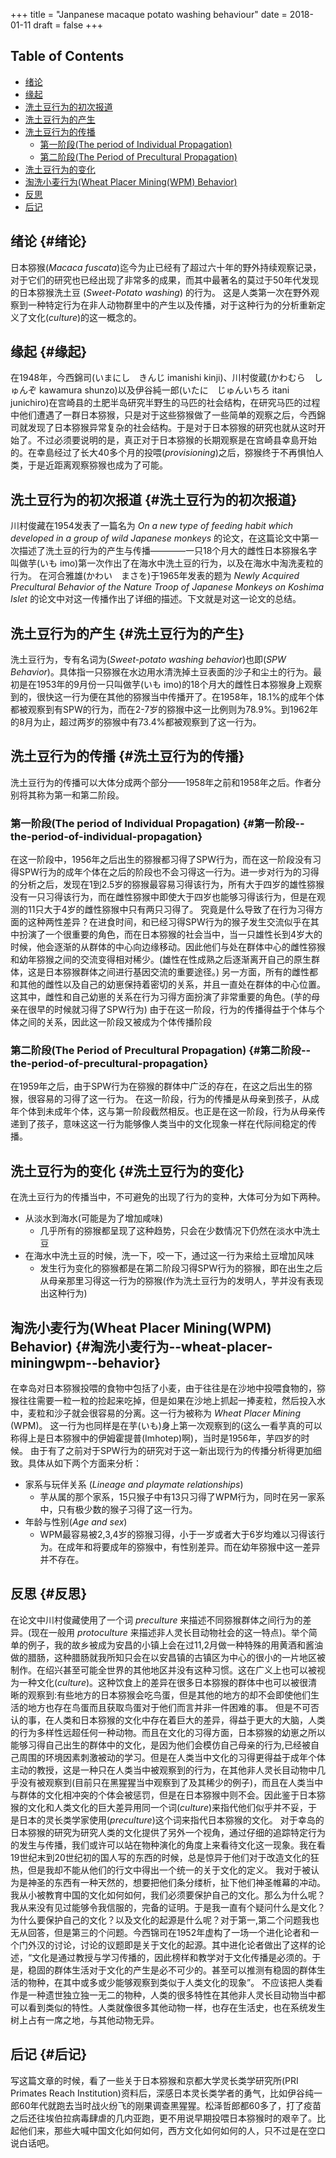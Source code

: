 +++
title = "Janpanese macaque potato washing behaviour"
date = 2018-01-11
draft = false
+++

<div class="ox-hugo-toc toc">
<div></div>

## Table of Contents

- [绪论](#绪论)
- [缘起](#缘起)
- [洗土豆行为的初次报道](#洗土豆行为的初次报道)
- [洗土豆行为的产生](#洗土豆行为的产生)
- [洗土豆行为的传播](#洗土豆行为的传播)
    - [第一阶段(The period of Individual Propagation)](#第一阶段--the-period-of-individual-propagation)
    - [第二阶段(The Period of Precultural Propagation)](#第二阶段--the-period-of-precultural-propagation)
- [洗土豆行为的变化](#洗土豆行为的变化)
- [淘洗小麦行为(Wheat Placer Mining(WPM) Behavior)](#淘洗小麦行为--wheat-placer-miningwpm--behavior)
- [反思](#反思)
- [后记](#后记)
</div>
<!--endtoc-->


## 绪论 {#绪论}

日本猕猴(_Macaca fuscata_)迄今为止已经有了超过六十年的野外持续观察记录，对于它们的研究也已经出现了非常多的成果，而其中最著名的莫过于50年代发现的日本猕猴洗土豆 (_Sweet-Potato washing_) 的行为。 这是人类第一次在野外观察到一种特定行为在非人动物群里中的产生以及传播，对于这种行为的分析重新定义了文化(_culture_)的这一概念的。


## 缘起 {#缘起}

在1948年，今西錦司(いまにし　きんじ imanishi kinji)、川村俊蔵(かわむら　しゅんぞ kawamura shunzo)以及伊谷純一郎(いたに　じゅんいちろ itani junichiro)在宫崎县的土肥半岛研究半野生的马匹的社会结构，在研究马匹的过程中他们遭遇了一群日本猕猴，只是对于这些猕猴做了一些简单的观察之后，今西錦司就发现了日本猕猴异常复杂的社会结构。于是对于日本猕猴的研究也就从这时开始了。不过必须要说明的是，真正对于日本猕猴的长期观察是在宫崎县幸島开始的。在幸島经过了长大40多个月的投喂(_provisioning_)之后，猕猴终于不再惧怕人类，于是近距离观察猕猴也成为了可能。


## 洗土豆行为的初次报道 {#洗土豆行为的初次报道}

川村俊藏在1954发表了一篇名为 _On a new type of feeding habit which developed in a group of wild Japanese monkeys_ 的论文，在这篇论文中第一次描述了洗土豆的行为的产生与传播————一只18个月大的雌性日本猕猴名字叫做芋(いも imo)第一次作出了在海水中洗土豆的行为，以及在海水中淘洗麦粒的行为。
在河合雅雄(かわい　まさを)于1965年发表的题为 _Newly Acquired Precultural Behavior of the Nature Troop of Japanese Monkeys on Koshima Islet_ 的论文中对这一传播作出了详细的描述。下文就是对这一论文的总结。


## 洗土豆行为的产生 {#洗土豆行为的产生}

洗土豆行为，专有名词为(_Sweet-potato washing behavior_)也即(_SPW Behavior_)。具体指一只猕猴在水边用水清洗掉土豆表面的沙子和尘土的行为。最初是在1953年的9月份一只叫做芋(いも imo)的18个月大的雌性日本猕猴身上观察到的，很快这一行为便在其他的猕猴当中传播开了。在1958年，18.1%的成年个体都被观察到有SPW的行为，而在2-7岁的猕猴中这一比例则为78.9%。到1962年的8月为止，超过两岁的猕猴中有73.4%都被观察到了这一行为。


## 洗土豆行为的传播 {#洗土豆行为的传播}

洗土豆行为的传播可以大体分成两个部分——1958年之前和1958年之后。作者分别将其称为第一和第二阶段。


### 第一阶段(The period of Individual Propagation) {#第一阶段--the-period-of-individual-propagation}

在这一阶段中，1956年之后出生的猕猴都习得了SPW行为，而在这一阶段没有习得SPW行为的成年个体在之后的阶段也不会习得这一行为。进一步对行为的习得的分析之后，发现在1到2.5岁的猕猴最容易习得该行为，所有大于四岁的雄性猕猴没有一只习得该行为，而在雌性猕猴中即使大于四岁也能够习得该行为，但是在观测的11只大于4岁的雌性猕猴中只有两只习得了。
究竟是什么导致了在行为习得方面的这种两性差异？在进食时间，和已经习得SPW行为的猴子发生交流似乎在其中扮演了一个很重要的角色，而在日本猕猴的社会当中，当一只雄性长到4岁大的时候，他会逐渐的从群体的中心向边缘移动。因此他们与处在群体中心的雌性猕猴和幼年猕猴之间的交流变得相对稀少。(雄性在性成熟之后逐渐离开自己的原生群体，这是日本猕猴群体之间进行基因交流的重要途径。)
另一方面，所有的雌性都和其他的雌性以及自己的幼崽保持着密切的关系，并且一直处在群体的中心位置。这其中，雌性和自己幼崽的关系在行为习得方面扮演了非常重要的角色。(芋的母亲在很早的时候就习得了SPW行为)
由于在这一阶段，行为的传播得益于个体与个体之间的关系，因此这一阶段又被成为个体传播阶段


### 第二阶段(The Period of Precultural Propagation) {#第二阶段--the-period-of-precultural-propagation}

在1959年之后，由于SPW行为在猕猴的群体中广泛的存在，在这之后出生的猕猴，很容易的习得了这一行为。
在这一阶段，行为的传播是从母亲到孩子，从成年个体到未成年个体，这与第一阶段截然相反。也正是在这一阶段，行为从母亲传递到了孩子，意味这这一行为能够像人类当中的文化现象一样在代际间稳定的传播。


## 洗土豆行为的变化 {#洗土豆行为的变化}

在洗土豆行为的传播当中，不可避免的出现了行为的变种，大体可分为如下两种。

-   从淡水到海水(可能是为了增加咸味)
    -   几乎所有的猕猴都呈现了这种趋势，只会在少数情况下仍然在淡水中洗土豆
-   在海水中洗土豆的时候，洗一下，咬一下，通过这一行为来给土豆增加风味
    -   发生行为变化的猕猴都是在第二阶段习得SPW行为的猕猴，即在出生之后从母亲那里习得这一行为的猕猴(作为洗土豆行为的发明人，芋并没有表现出这种行为)


## 淘洗小麦行为(Wheat Placer Mining(WPM) Behavior) {#淘洗小麦行为--wheat-placer-miningwpm--behavior}

在幸岛对日本猕猴投喂的食物中包括了小麦，由于往往是在沙地中投喂食物的，猕猴往往需要一粒一粒的捡起来吃掉，但是如果在沙地上抓起一捧麦粒，然后投入水中，麦粒和沙子就会很容易的分离。这一行为被称为 _Wheat Placer Mining_ (WPM)。
这一行为也同样是在芋(いも)身上第一次观察到的(这么一看芋真的可以称得上是日本猕猴中的伊姆霍提普(Imhotep)啊)，当时是1956年，芋四岁的时候。
由于有了之前对于SPW行为的研究对于这一新出现行为的传播分析得更加细致。具体从如下两个方面来分析：

-   家系与玩伴关系 (_Lineage and playmate relationships_)
    -   芋从属的那个家系，15只猴子中有13只习得了WPM行为，同时在另一家系中，只有极少数的猴子习得了这一行为。
-   年龄与性别(_Age and sex_)
    -   WPM最容易被2,3,4岁的猕猴习得，小于一岁或者大于6岁均难以习得该行为。在成年和将要成年的猕猴中，有性别差异。而在幼年猕猴中这一差异并不存在。


## 反思 {#反思}

在论文中川村俊藏使用了一个词 _preculture_ 来描述不同猕猴群体之间行为的差异。(现在一般用 _protoculture_ 来描述非人灵长目动物社会的这一特点)。举个简单的例子，我的故乡被成为安昌的小镇上会在过11,2月做一种特殊的用黄酒和酱油做的腊肠，这种腊肠就我所知只会在以安昌镇的古镇区为中心的很小的一片地区被制作。在绍兴甚至可能全世界的其他地区并没有这种习惯。这在广义上也可以被视为一种文化(_culture_)。这种饮食上的差异在很多日本猕猴的群体中也可以被很清晰的观察到:有些地方的日本猕猴会吃鸟蛋，但是其他的地方的却不会即使他们生活的地方也存在鸟蛋而且获取鸟蛋对于他们而言并非一件困难的事。
但是不可否认的事，在人类和日本猕猴的文化中存在着巨大的差异，得益于更大的大脑，人类的行为多样性远超任何一种动物。而且在文化的习得方面，日本猕猴的幼崽之所以能够习得自己出生的群体中的文化，是因为他们会模仿自己母亲的行为,已经被自己周围的环境因素刺激被动的学习。但是在人类当中文化的习得更得益于成年个体主动的教授，这是一种只在人类当中被观察到的行为，在其他非人灵长目动物中几乎没有被观察到(目前只在黑猩猩当中观察到了及其稀少的例子)，而且在人类当中与群体的文化相冲突的个体会被惩罚，但是在日本猕猴中则不会。因此鉴于日本猕猴的文化和人类文化的巨大差异用同一个词(_culture_)来指代他们似乎并不妥，于是日本的灵长类学家使用(_preculture_)这个词来指代日本猕猴的文化。
对于幸岛的日本猕猴的研究为研究人类的文化提供了另外一个视角，通过仔细的追踪特定行为的发生与传播，我们或许可以站在物种演化的角度上来看待文化这一现象。我在看19世纪末到20世纪初的国人写的东西的时候，总是惊异于他们对于改造文化的狂热，但是我却不能从他们的行文中得出一个统一的关于文化的定义。
我对于被认为是神圣的东西有一种天然的，想要把他们条分缕析，扯下他们神圣帷幕的冲动。我从小被教育中国的文化如何如何，我们必须要保护自己的文化。那么为什么呢？我从来没有见过能够令我信服的，完备的证明。于是我一直有个疑问什么是文化？为什么要保护自己的文化？以及文化的起源是什么呢？对于第一,第二个问题我也无从回答，但是第三的个问题。今西锦司在1952年虚构了一场一个进化论者和一个门外汉的讨论，讨论的议题即是关于文化的起源。其中进化论者做出了这样的论述，“文化是通过教授与学习传播的，因此榜样和教学对于文化传播是必须的。于是，稳固的群体生活对于文化的产生是必不可少的。甚至可以推测有稳固的群体生活的物种，在其中或多或少能够观察到类似于人类文化的现象”。
不应该把人类看作是一种遗世独立独一无二的物种，人类的很多特性在其他非人灵长目动物当中都可以看到类似的特性。人类就像很多其他动物一样，也存在生活史，也在系统发生树上占有一席之地，与其他动物无异。


## 后记 {#后记}

写这篇文章的时候，看了一些关于日本猕猴和京都大学灵长类学研究所(PRI Primates Reach Institution)资料后，深感日本灵长类学者的勇气，比如伊谷纯一郎60年代就跑去当时战火纷飞的刚果调查黑猩猩。松泽哲郎都60多了，打了疫苗之后还往埃伯拉病毒肆虐的几内亚跑，更不用说早期投喂日本猕猴时的艰辛了。比起他们来，那些大喊中国文化如何如何，西方文化如何如何的人，只不过是在空口说白话吧。
